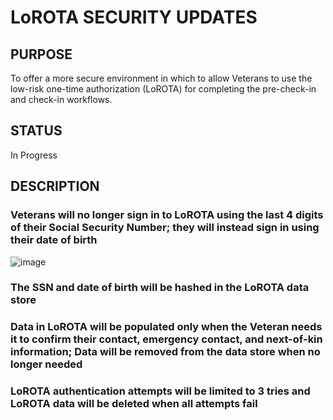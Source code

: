 # LoROTA SECURITY UPDATES

## PURPOSE
To offer a more secure environment in which to allow Veterans to use the low-risk one-time authorization (LoROTA) for completing the pre-check-in and check-in workflows.

## STATUS
In Progress

## DESCRIPTION

### Veterans will no longer sign in to LoROTA using the last 4 digits of their Social Security Number; they will instead sign in using their date of birth

![image](https://user-images.githubusercontent.com/86678742/167924895-d2de62ea-3d12-48b1-9cb8-a596d28fe8da.png)

### The SSN and date of birth will be hashed in the LoROTA data store

### Data in LoROTA will be populated only when the Veteran needs it to confirm their contact, emergency contact, and next-of-kin information; Data will be removed from the data store when no longer needed

### LoROTA authentication attempts will be limited to 3 tries and LoROTA data will be deleted when all attempts fail
